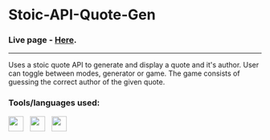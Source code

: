 # Stoic-API-Quote-Gen

### Live page - [Here](https://micheal-wooler.com/apps/stoicquotegen/index.html). 

***

Uses a stoic quote API to generate and display a quote and it's author. User can toggle between modes, generator or game. The game consists of guessing the correct author of the given quote.

### Tools/languages used:

<img align="left" width="30px" style="padding-right:10px;" src="https://cdn.jsdelivr.net/gh/devicons/devicon@latest/icons/html5/html5-original.svg" />
<img align="left" width="30px" style="padding-right:10px;" src="https://cdn.jsdelivr.net/gh/devicons/devicon@latest/icons/css3/css3-original.svg" />        
<img align="left" width="30px" style="padding-right:10px;" src="https://cdn.jsdelivr.net/gh/devicons/devicon@latest/icons/javascript/javascript-original.svg" />
